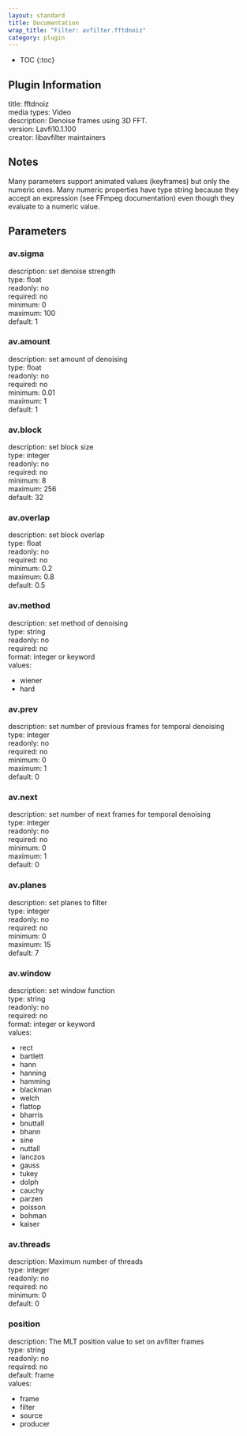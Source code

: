 ```yaml
---
layout: standard
title: Documentation
wrap_title: "Filter: avfilter.fftdnoiz"
category: plugin
---
```

* TOC
{:toc}

## Plugin Information

title: fftdnoiz  
media types:
Video  
description: Denoise frames using 3D FFT.  
version: Lavfi10.1.100  
creator: libavfilter maintainers  

## Notes

Many parameters support animated values (keyframes) but only the numeric ones. Many numeric properties have type string because they accept an expression (see FFmpeg documentation) even though they evaluate to a numeric value.

## Parameters

### av.sigma

  
description:
set denoise strength  
type: float  
readonly: no  
required: no  
minimum: 0  
maximum: 100  
default: 1  

### av.amount

  
description:
set amount of denoising  
type: float  
readonly: no  
required: no  
minimum: 0.01  
maximum: 1  
default: 1  

### av.block

  
description:
set block size  
type: integer  
readonly: no  
required: no  
minimum: 8  
maximum: 256  
default: 32  

### av.overlap

  
description:
set block overlap  
type: float  
readonly: no  
required: no  
minimum: 0.2  
maximum: 0.8  
default: 0.5  

### av.method

  
description:
set method of denoising  
type: string  
readonly: no  
required: no  
format: integer or keyword  
values:  

* wiener
* hard

### av.prev

  
description:
set number of previous frames for temporal denoising  
type: integer  
readonly: no  
required: no  
minimum: 0  
maximum: 1  
default: 0  

### av.next

  
description:
set number of next frames for temporal denoising  
type: integer  
readonly: no  
required: no  
minimum: 0  
maximum: 1  
default: 0  

### av.planes

  
description:
set planes to filter  
type: integer  
readonly: no  
required: no  
minimum: 0  
maximum: 15  
default: 7  

### av.window

  
description:
set window function  
type: string  
readonly: no  
required: no  
format: integer or keyword  
values:  

* rect
* bartlett
* hann
* hanning
* hamming
* blackman
* welch
* flattop
* bharris
* bnuttall
* bhann
* sine
* nuttall
* lanczos
* gauss
* tukey
* dolph
* cauchy
* parzen
* poisson
* bohman
* kaiser

### av.threads

  
description:
Maximum number of threads  
type: integer  
readonly: no  
required: no  
minimum: 0  
default: 0  

### position

  
description:
The MLT position value to set on avfilter frames  
type: string  
readonly: no  
required: no  
default: frame  
values:  

* frame
* filter
* source
* producer

